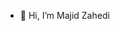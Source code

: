 - 👋 Hi, I’m Majid Zahedi

<!---
majidzahedi/majidzahedi is a ✨ special ✨ repository because its `README.md` (this file) appears on your GitHub profile.
You can click the Preview link to take a look at your changes.
--->
